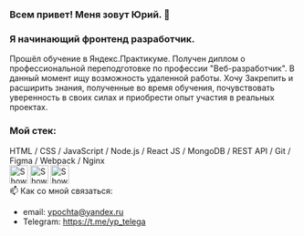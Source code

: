 ### Всем привет! Меня зовут Юрий. 👋
### Я начинающий фронтенд разработчик.
Прошёл обучение в Яндекс.Практикуме. Получен диплом о профессиональной переподготовке по профессии "Веб-разработчик".
В данный момент ищу возможность удаленной работы. Хочу Закрепить и расширить знания, полученные во время обучения, почувствовать уверенность в своих силах и приобрести опыт участия в реальных проектах.  
### Мой стек:
  HTML / CSS / JavaScript / Node.js /  React JS / MongoDB / REST API / Git / Figma / Webpack / Nginx  
  <picture  style="border: 2px;">
  <source media="(prefers-color-scheme: dark)" srcset="https://img.shields.io/badge/html5-%23E34F26.svg?style=for-the-badge&logo=html5&logoColor=white">
  <source media="(prefers-color-scheme: light)" srcset="https://img.shields.io/badge/html5-%23E34F26.svg?style=for-the-badge&logo=html5&logoColor=white">
  <img  height="32" alt="Shows an illustrated sun in light mode and a moon with stars in dark mode." src="https://img.shields.io/badge/html5-%23E34F26.svg?style=for-the-badge&logo=html5&logoColor=white">
</picture>
<picture  style="border: 2px;">
  <source media="(prefers-color-scheme: dark)" srcset="https://img.shields.io/badge/css3-%231572B6.svg?style=for-the-badge&logo=css3&logoColor=white">
  <source media="(prefers-color-scheme: light)" srcset="https://img.shields.io/badge/css3-%231572B6.svg?style=for-the-badge&logo=css3&logoColor=white">
  <img  height="32" alt="Shows an illustrated sun in light mode and a moon with stars in dark mode." src="https://img.shields.io/badge/css3-%231572B6.svg?style=for-the-badge&logo=css3&logoColor=white">
</picture>
<picture  style="border: 2px;">
  <source media="(prefers-color-scheme: dark)" srcset="https://img.shields.io/badge/javascript-%23323330.svg?style=for-the-badge&logo=javascript&logoColor=%23F7DF1E">
  <source media="(prefers-color-scheme: light)" srcset="https://img.shields.io/badge/javascript-%23323330.svg?style=for-the-badge&logo=javascript&logoColor=%23F7DF1E">
  <img  height="32" alt="Shows an illustrated sun in light mode and a moon with stars in dark mode." src="https://img.shields.io/badge/javascript-%23323330.svg?style=for-the-badge&logo=javascript&logoColor=%23F7DF1E">
</picture>  
📫 Как со мной связаться:  
* email: ypochta@yandex.ru
* Telegram: https://t.me/yp_telega
<!--
**ypongit/ypongit** is a ✨ _special_ ✨ repository because its `README.md` (this file) appears on your GitHub profile.

Here are some ideas to get you started:

- 🔭 I’m currently working on ...
- 🌱 I’m currently learning ...
- 👯 I’m looking to collaborate on ...
- 🤔 I’m looking for help with ...
- 💬 Ask me about ...
- 📫 How to reach me: ...
- 😄 Pronouns: ...
- ⚡ Fun fact: ...
-->
